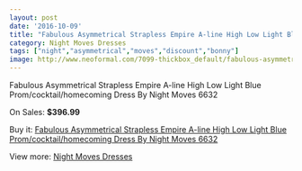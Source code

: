 ```yaml
---
layout: post
date: '2016-10-09'
title: "Fabulous Asymmetrical Strapless Empire A-line High Low Light Blue Prom/cocktail/homecoming Dress By Night Moves 6632"
category: Night Moves Dresses
tags: ["night","asymmetrical","moves","discount","bonny"]
image: http://www.neoformal.com/7099-thickbox_default/fabulous-asymmetrical-strapless-empire-a-line-high-low-light-blue-prom-cocktail-homecoming-dress-by-night-moves-6632.jpg
---
```

Fabulous Asymmetrical Strapless Empire A-line High Low Light Blue Prom/cocktail/homecoming Dress By Night Moves 6632

On Sales: **$396.99**
<a href="https://www.neoformal.com/en/night-moves-dresses/2539-fabulous-asymmetrical-strapless-empire-a-line-high-low-light-blue-prom-cocktail-homecoming-dress-by-night-moves-6632.html"><amp-img layout="responsive" width="600" height="600" src="//www.neoformal.com/7099-thickbox_default/fabulous-asymmetrical-strapless-empire-a-line-high-low-light-blue-prom-cocktail-homecoming-dress-by-night-moves-6632.jpg" alt="Fabulous Asymmetrical Strapless Empire A-line High Low Light Blue Prom/cocktail/homecoming Dress By Night Moves 6632 0" /></a>
<a href="https://www.neoformal.com/en/night-moves-dresses/2539-fabulous-asymmetrical-strapless-empire-a-line-high-low-light-blue-prom-cocktail-homecoming-dress-by-night-moves-6632.html"><amp-img layout="responsive" width="600" height="600" src="//www.neoformal.com/7100-thickbox_default/fabulous-asymmetrical-strapless-empire-a-line-high-low-light-blue-prom-cocktail-homecoming-dress-by-night-moves-6632.jpg" alt="Fabulous Asymmetrical Strapless Empire A-line High Low Light Blue Prom/cocktail/homecoming Dress By Night Moves 6632 1" /></a>
<a href="https://www.neoformal.com/en/night-moves-dresses/2539-fabulous-asymmetrical-strapless-empire-a-line-high-low-light-blue-prom-cocktail-homecoming-dress-by-night-moves-6632.html"><amp-img layout="responsive" width="600" height="600" src="//www.neoformal.com/7101-thickbox_default/fabulous-asymmetrical-strapless-empire-a-line-high-low-light-blue-prom-cocktail-homecoming-dress-by-night-moves-6632.jpg" alt="Fabulous Asymmetrical Strapless Empire A-line High Low Light Blue Prom/cocktail/homecoming Dress By Night Moves 6632 2" /></a>
<a href="https://www.neoformal.com/en/night-moves-dresses/2539-fabulous-asymmetrical-strapless-empire-a-line-high-low-light-blue-prom-cocktail-homecoming-dress-by-night-moves-6632.html"><amp-img layout="responsive" width="600" height="600" src="//www.neoformal.com/7102-thickbox_default/fabulous-asymmetrical-strapless-empire-a-line-high-low-light-blue-prom-cocktail-homecoming-dress-by-night-moves-6632.jpg" alt="Fabulous Asymmetrical Strapless Empire A-line High Low Light Blue Prom/cocktail/homecoming Dress By Night Moves 6632 3" /></a>
<a href="https://www.neoformal.com/en/night-moves-dresses/2539-fabulous-asymmetrical-strapless-empire-a-line-high-low-light-blue-prom-cocktail-homecoming-dress-by-night-moves-6632.html"><amp-img layout="responsive" width="600" height="600" src="//www.neoformal.com/7103-thickbox_default/fabulous-asymmetrical-strapless-empire-a-line-high-low-light-blue-prom-cocktail-homecoming-dress-by-night-moves-6632.jpg" alt="Fabulous Asymmetrical Strapless Empire A-line High Low Light Blue Prom/cocktail/homecoming Dress By Night Moves 6632 4" /></a>

Buy it: [Fabulous Asymmetrical Strapless Empire A-line High Low Light Blue Prom/cocktail/homecoming Dress By Night Moves 6632](https://www.neoformal.com/en/night-moves-dresses/2539-fabulous-asymmetrical-strapless-empire-a-line-high-low-light-blue-prom-cocktail-homecoming-dress-by-night-moves-6632.html "Fabulous Asymmetrical Strapless Empire A-line High Low Light Blue Prom/cocktail/homecoming Dress By Night Moves 6632")

View more: [Night Moves Dresses](https://www.neoformal.com/en/23-night-moves-dresses "Night Moves Dresses")
